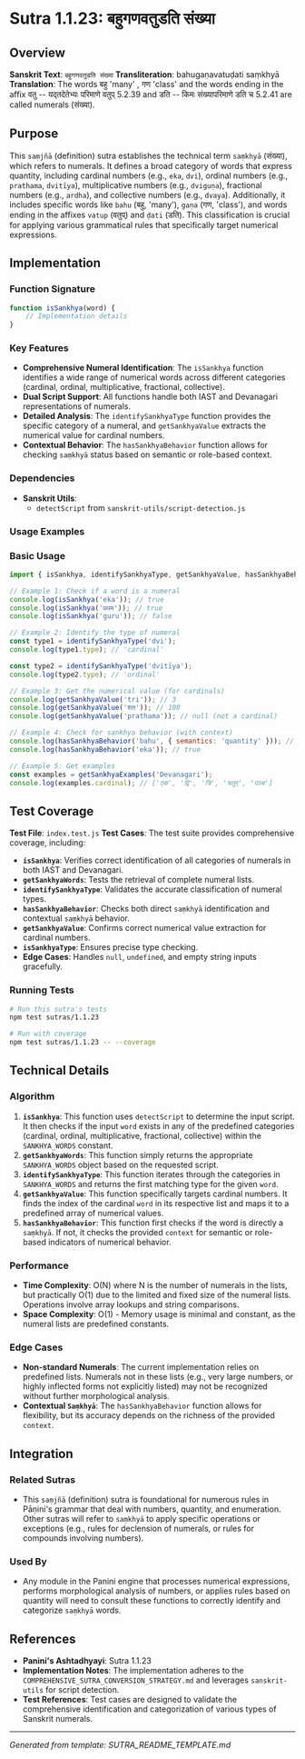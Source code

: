 # Sutra 1.1.23: बहुगणवतुडति संख्या

## Overview

**Sanskrit Text**: `बहुगणवतुडति संख्या`
**Transliteration**: bahugaṇavatuḍati saṃkhyā
**Translation**: The words बहु 'many' , गण 'class' and the words ending in the affix वतु -- यद्तदेतेभ्यः परिमाणे वतुप्‌ 5.2.39 and डति -- किमः संख्यापरिमाणे डति च 5.2.41 are called numerals (संख्या).

## Purpose

This `saṃjñā` (definition) sutra establishes the technical term `saṃkhyā` (संख्या), which refers to numerals. It defines a broad category of words that express quantity, including cardinal numbers (e.g., `eka`, `dvi`), ordinal numbers (e.g., `prathama`, `dvitīya`), multiplicative numbers (e.g., `dviguṇa`), fractional numbers (e.g., `ardha`), and collective numbers (e.g., `dvaya`). Additionally, it includes specific words like `bahu` (बहु, 'many'), `gaṇa` (गण, 'class'), and words ending in the affixes `vatup` (वतुप्) and `ḍati` (डति). This classification is crucial for applying various grammatical rules that specifically target numerical expressions.

## Implementation

### Function Signature
```javascript
function isSankhya(word) {
    // Implementation details
}
```

### Key Features
- **Comprehensive Numeral Identification**: The `isSankhya` function identifies a wide range of numerical words across different categories (cardinal, ordinal, multiplicative, fractional, collective).
- **Dual Script Support**: All functions handle both IAST and Devanagari representations of numerals.
- **Detailed Analysis**: The `identifySankhyaType` function provides the specific category of a numeral, and `getSankhyaValue` extracts the numerical value for cardinal numbers.
- **Contextual Behavior**: The `hasSankhyaBehavior` function allows for checking `saṃkhyā` status based on semantic or role-based context.

### Dependencies
- **Sanskrit Utils**:
  - `detectScript` from `sanskrit-utils/script-detection.js`

### Usage Examples

### Basic Usage
```javascript
import { isSankhya, identifySankhyaType, getSankhyaValue, hasSankhyaBehavior, getSankhyaExamples } from './index.js';

// Example 1: Check if a word is a numeral
console.log(isSankhya('eka')); // true
console.log(isSankhya('प्रथम')); // true
console.log(isSankhya('guru')); // false

// Example 2: Identify the type of numeral
const type1 = identifySankhyaType('dvi');
console.log(type1.type); // 'cardinal'

const type2 = identifySankhyaType('dvitīya');
console.log(type2.type); // 'ordinal'

// Example 3: Get the numerical value (for cardinals)
console.log(getSankhyaValue('tri')); // 3
console.log(getSankhyaValue('शत')); // 100
console.log(getSankhyaValue('prathama')); // null (not a cardinal)

// Example 4: Check for sankhya behavior (with context)
console.log(hasSankhyaBehavior('bahu', { semantics: 'quantity' })); // true
console.log(hasSankhyaBehavior('eka')); // true

// Example 5: Get examples
const examples = getSankhyaExamples('Devanagari');
console.log(examples.cardinal); // ['एक', 'द्वि', 'त्रि', 'चतुर्', 'पञ्च']
```

## Test Coverage

**Test File**: `index.test.js`
**Test Cases**: The test suite provides comprehensive coverage, including:
- **`isSankhya`**: Verifies correct identification of all categories of numerals in both IAST and Devanagari.
- **`getSankhyaWords`**: Tests the retrieval of complete numeral lists.
- **`identifySankhyaType`**: Validates the accurate classification of numeral types.
- **`hasSankhyaBehavior`**: Checks both direct `saṃkhyā` identification and contextual `saṃkhyā` behavior.
- **`getSankhyaValue`**: Confirms correct numerical value extraction for cardinal numbers.
- **`isSankhyaType`**: Ensures precise type checking.
- **Edge Cases**: Handles `null`, `undefined`, and empty string inputs gracefully.

### Running Tests
```bash
# Run this sutra's tests
npm test sutras/1.1.23

# Run with coverage
npm test sutras/1.1.23 -- --coverage
```

## Technical Details

### Algorithm
1.  **`isSankhya`**: This function uses `detectScript` to determine the input script. It then checks if the input `word` exists in any of the predefined categories (cardinal, ordinal, multiplicative, fractional, collective) within the `SANKHYA_WORDS` constant.
2.  **`getSankhyaWords`**: This function simply returns the appropriate `SANKHYA_WORDS` object based on the requested script.
3.  **`identifySankhyaType`**: This function iterates through the categories in `SANKHYA_WORDS` and returns the first matching type for the given `word`.
4.  **`getSankhyaValue`**: This function specifically targets cardinal numbers. It finds the index of the cardinal `word` in its respective list and maps it to a predefined array of numerical values.
5.  **`hasSankhyaBehavior`**: This function first checks if the word is directly a `saṃkhyā`. If not, it checks the provided `context` for semantic or role-based indicators of numerical behavior.

### Performance
- **Time Complexity**: O(N) where N is the number of numerals in the lists, but practically O(1) due to the limited and fixed size of the numeral lists. Operations involve array lookups and string comparisons.
- **Space Complexity**: O(1) - Memory usage is minimal and constant, as the numeral lists are predefined constants.

### Edge Cases
- **Non-standard Numerals**: The current implementation relies on predefined lists. Numerals not in these lists (e.g., very large numbers, or highly inflected forms not explicitly listed) may not be recognized without further morphological analysis.
- **Contextual `Saṃkhyā`**: The `hasSankhyaBehavior` function allows for flexibility, but its accuracy depends on the richness of the provided `context`.

## Integration

### Related Sutras
- This `saṃjñā` (definition) sutra is foundational for numerous rules in Pāṇini's grammar that deal with numbers, quantity, and enumeration. Other sutras will refer to `saṃkhyā` to apply specific operations or exceptions (e.g., rules for declension of numerals, or rules for compounds involving numbers).

### Used By
- Any module in the Panini engine that processes numerical expressions, performs morphological analysis of numbers, or applies rules based on quantity will need to consult these functions to correctly identify and categorize `saṃkhyā` words.

## References

- **Panini's Ashtadhyayi**: Sutra 1.1.23
- **Implementation Notes**: The implementation adheres to the `COMPREHENSIVE_SUTRA_CONVERSION_STRATEGY.md` and leverages `sanskrit-utils` for script detection.
- **Test References**: Test cases are designed to validate the comprehensive identification and categorization of various types of Sanskrit numerals.

---

*Generated from template: SUTRA_README_TEMPLATE.md*
